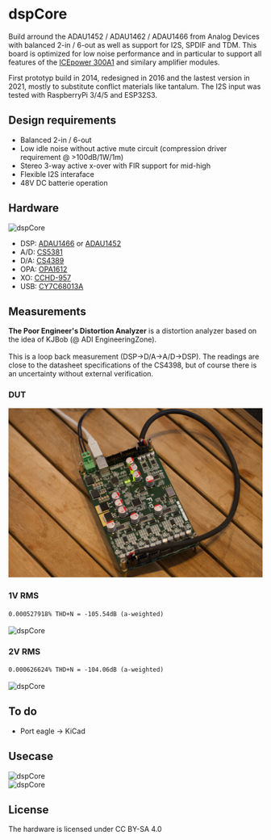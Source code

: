 # dspCore
Build arround the ADAU1452 / ADAU1462 / ADAU1466 from Analog Devices with balanced 2-in / 6-out as well as support for I2S, SPDIF and TDM. This board is optimized for low noise performance and in particular to support all features of the [ICEpower 300A1](https://shop.icepoweraudio.com/product/300a1/) and similary amplifier modules.<br>

First prototyp build in 2014, redesigned in 2016 and the lastest version in 2021, mostly to substitute conflict materials like tantalum. The I2S input was tested with RaspberryPi 3/4/5 and ESP32S3.

## Design requirements
 - Balanced  2-in / 6-out 
 - Low idle noise without active mute circuit (compression driver requirement @ >100dB/1W/1m)
 - Stereo 3-way active x-over with FIR support for mid-high
 - Flexible I2S interaface
 - 48V DC batterie operation


## Hardware
![dspCore](documentation/images/pcb_populated.jpeg)

- DSP:  [ADAU1466](https://www.analog.com/en/products/adau1466.html) or [ADAU1452](https://www.analog.com/en/products/adau1452.html)
- A/D:  [CS5381](https://www.cirrus.com/products/cs5381/)
- D/A:  [CS4389](https://www.cirrus.com/products/cs4398/)
- OPA:  [OPA1612](https://www.ti.com/product/de-de/OPA1612/part-details/OPA1612AID)
- XO:   [CCHD-957](https://www.crystek.com/home/oscillator/clockdetail.aspx?pn=CCHD-957)
- USB:  [CY7C68013A](https://www.infineon.com/cms/de/product/universal-serial-bus/usb-2.0-peripheral-controllers/ez-usb-fx2lp-fx2g2-usb-2.0-peripheral-controller/cy7c68013a-56ltxc/)

## Measurements
__The Poor Engineer's Distortion Analyzer__ is a distortion analyzer based on the idea of KJBob (@ ADI EngineeringZone).<br><br>
This is a loop back measurement (DSP->D/A->A/D->DSP). The readings are close to the datasheet specifications of the CS4398, but of course there is an uncertainty without external verification.<br>

### DUT
![dspCore](documentation/measurements/dut.jpeg)<br>

### 1V RMS
```0.000527918% THD+N = -105.54dB (a-weighted)```
<br><br>
![dspCore](documentation/measurements/1vrms_dspCore(diff)_thd+n.jpeg)<br>
### 2V RMS
```0.000626624% THD+N = -104.06dB (a-weighted)```
<br><br>
![dspCore](documentation/measurements/2vrms_dspCore(diff)_thd+n.jpeg)<br>

## To do

- Port eagle -> KiCad

## Usecase
![dspCore](documentation/images/tonkraftwerk.jpeg)<br>
![dspCore](documentation/images/tonkraftwerk_electronics.jpeg)<br>

## License

The hardware is licensed under CC BY-SA 4.0 
